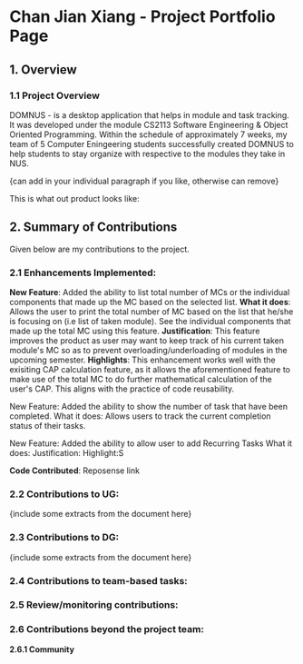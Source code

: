 # Chan Jian Xiang - Project Portfolio Page


## 1. Overview
### 1.1 Project Overview 
DOMNUS - is a desktop application that helps in module and task tracking. It was developed under the module CS2113 Software Engineering & Object Oriented Programming. Within the schedule of approximately 7 weeks, my team of 5 Computer Eningeering students successfully created DOMNUS to help students to stay organize with respective to the modules they take in NUS. 

{can add in your individual paragraph if you like, otherwise can remove} 

This is what out product looks like: 

## 2. Summary of Contributions
Given below are my contributions to the project. 

### 2.1 Enhancements Implemented: 
**New Feature**: Added the ability to list total number of MCs or the individual components that made up the MC based on the selected list.
**What it does**: Allows the user to print the total number of MC based on the list that he/she is focusing on (i.e list of taken module). See the individual components that made up the total MC using this feature.
**Justification**: This feature improves the product as user may want to keep track of his current taken module's MC so as to prevent overloading/underloading of modules in the upcoming semester. 
**Highlights**: This enhancement works well with the exisiting CAP calculation feature, as it allows the aforementioned feature to make use of the total MC to do further mathematical calculation of the user's CAP. This aligns with the practice of code reusability. 

 New Feature: Added the ability to show the number of task that have been completed. 
 What it does: Allows users to track the current completion status of their tasks. 

New Feature: Added the ability to allow user to add Recurring Tasks 
What it does: 
Justification:
Highlight:S

**Code Contributed**: Reposense link 

### 2.2 Contributions to UG: 
{include some extracts from the document here}
### 2.3 Contributions to DG:
{include some extracts from the document here}
### 2.4 Contributions to team-based tasks: 
### 2.5 Review/monitoring contributions: 
### 2.6 Contributions beyond the project team:  
 **2.6.1 Community**

<!--stackedit_data:
eyJoaXN0b3J5IjpbLTM4NDE3MDMzNSwxNTM2ODg0MDcwLDYwMD
Y4ODYxNCwtMTc1MDEyNDc0MCwyMDEyMjM0NDkwLDEyODMxMTIz
MzEsLTUzMzExNzkwOCwxNTM0MjcxNTU3LC0xMjk4MDQ4ODA2LC
0xODA2MTAxNDc0LC03Mzk0NDY3ODYsMTc0ODU3MTY0OSwtMjA2
MzE1ODk0LC04NzM5MjYzNywtODAwNTgyNjAxLDE2MzUwNDYzOD
gsLTE0ODA0NDQyNDUsLTU0OTU3MzczNiwtOTE0NTYxNjQ3LDEx
Nzg3ODQ0MF19
-->